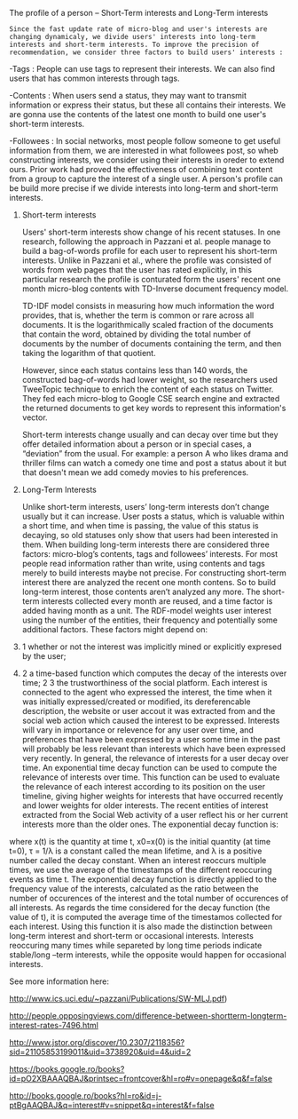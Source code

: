 

The profile of a person – Short-Term interests and Long-Term interests


	Since the fast update rate of micro-blog and user's interests are changing dynamicaly, we divide users' interests into long-term interests and short-term interests. To improve the precision of recommendation, we consider three factors to build users' interests :

-Tags : People can use tags to represent their interests. We can also find users that has common interests through tags.

-Contents : When users send a status, they may want to transmit information or express their status, but these all contains their interests. We are gonna use the contents of the latest one month to build one user's short-term interests.

-Followees : In social networks, most people follow someone to get useful information from them, we are interested in what followees post, so wheb constructing interests, we consider using their interests in oreder to extend ours. Prior work had proved the effectiveness of combining text content from a group to capture the interest of a single user.
	A person's profile can be build more precise if we divide interests into long-term and short-term interests. 

1. Short-term interests

	Users' short-term interests show change of his recent statuses. In one research, following the approach in Pazzani et al. people manage to build a bag-of-words profile for each user to represent his short-term interests. Unlike in Pazzani et al., where the profile was consisted of words from web pages that the user has rated explicitly, in this particular research the profile is conturated form the users' recent one month micro-blog contents with TD-Inverse document frequency model.

	TD-IDF model consists in measuring how much information the word provides, that is, whether the term is common or rare across all documents. It is the logarithmically scaled fraction of the documents that contain the word, obtained by dividing the total number of documents by the number of documents containing the term, and then taking the logarithm of that quotient.



	However, since each status contains less than 140 words, the constructed bag-of-words had lower weight, so the researchers used TweeTopic technique to enrich the content of each status on Twitter. They fed each micro-blog to Google CSE search engine and extracted the returned documents to get key words to represent this information's vector.

	Short-term interests change usually and can decay over time but they offer detailed information about a person or in special cases, a “deviation” from the usual. For example: a person A who likes drama and thriller films can watch  a comedy one time and post a status about it but that doesn't mean we add comedy movies to his preferences.




2. Long-Term Interests 

	Unlike short-term interests, users’ long-term interests don’t change usually but it can increase. User posts a status, which is valuable within a short time, and when time is passing, the value of this status is decaying, so old statuses only show that users had been interested in them.
	When building long-term interests there are considered three factors: micro-blog’s contents, tags and followees’ interests. For most people read information rather than write, using contents and tags merely to build interests maybe not precise. 
	For constructing short-term interest there are analyzed the recent one month contens. So to build long-term interest, those contents aren’t analyzed any more. The short-term interests collected every month are reused, and a time factor is added having month as a unit.
	The RDF-model weights user interest using the number of the entities, their frequency and potentially some additional factors. These factors might depend on:
2. 1 whether or not the interest was implicitly mined or explicitly expresed by the user;
2. 2 a time-based function which computes the decay of the interests over time;
2  3 the trustworthiness of the social platform.
	Each interest is connected to the agent who expressed the interest, the time when it was initially expressed/created or modified, its dereferencable description, the website or user accout it was extracted from and the social web action which caused the interest to be expressed.
	Interests will vary in importance or relevence for any user over time, and preferences that have been expressed by a user some time in the past will probably be less relevant than interests which have been expressed very recently. In general, the relevance of interests for a user decay over time. 
	An exponential time decay  function can be used to compute the relevance of interests over time. This function can be used to evaluate the relevance of each interest according to its position on the user timeline, giving higher weights for interests that have occurred recently and lower weights for older interests. The recent entities of interest extracted from the Social Web activity of a user reflect his or her current interests more than the older ones.
The exponential decay function is:



where x(t) is the quantity at time t, x0=x(0) is the initial quantity (at time t=0), τ = 1/λ is
a constant called the mean lifetime, and λ is a positive number called the decay constant. When an interest reoccurs multiple times, we use the average of the timestamps of the different reoccuring events as time t.
The exponential decay function is directly applied to the frequency value of the interests, calculated as the ratio between the number of occurences of the interest and the total number of occurences of all interests. As regards the time considered for the decay function (the value of t), it is computed the average time of the timestamos collected for each interest. 
Using this function it is also made the distinction between long-term interest and short-term or occasional interests. Interests reoccuring many times while separeted by long time periods indicate stable/long –term interests, while the opposite would happen for occasional interests.


See more information here:

http://www.ics.uci.edu/~pazzani/Publications/SW-MLJ.pdf) 

http://people.opposingviews.com/difference-between-shortterm-longterm-interest-rates-7496.html

http://www.jstor.org/discover/10.2307/2118356?sid=21105853199011&uid=3738920&uid=4&uid=2


https://books.google.ro/books?id=pO2XBAAAQBAJ&printsec=frontcover&hl=ro#v=onepage&q&f=false

http://books.google.ro/books?hl=ro&id=j-ptBgAAQBAJ&q=interest#v=snippet&q=interest&f=false
